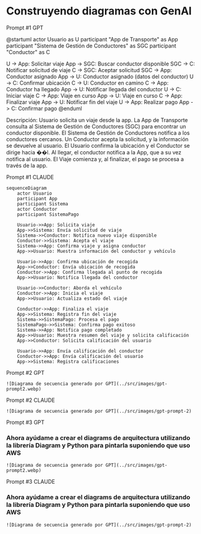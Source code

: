 # Construyendo diagramas con GenAI

Prompt #1 GPT

@startuml
actor Usuario as U
participant "App de Transporte" as App
participant "Sistema de Gestión de Conductores" as SGC
participant "Conductor" as C

U -> App: Solicitar viaje
App -> SGC: Buscar conductor disponible
SGC -> C: Notificar solicitud de viaje
C -> SGC: Aceptar solicitud
SGC -> App: Conductor asignado
App -> U: Conductor asignado (datos del conductor)
U -> C: Confirmar ubicación
C -> U: Conductor en camino
C -> App: Conductor ha llegado
App -> U: Notificar llegada del conductor
U -> C: Iniciar viaje
C -> App: Viaje en curso
App -> U: Viaje en curso
C -> App: Finalizar viaje
App -> U: Notificar fin del viaje
U -> App: Realizar pago
App -> C: Confirmar pago
@enduml


Descripción:
Usuario solicita un viaje desde la app.
La App de Transporte consulta al Sistema de Gestión de Conductores (SGC) para encontrar un conductor disponible.
El Sistema de Gestión de Conductores notifica a los conductores cercanos.
Un Conductor acepta la solicitud, y la información se devuelve al usuario.
El Usuario confirma la ubicación y el Conductor se dirige hacia ��l.
Al llegar, el conductor notifica a la App, que a su vez notifica al usuario.
El Viaje comienza y, al finalizar, el pago se procesa a través de la app.

Prompt #1 CLAUDE

```
sequenceDiagram
    actor Usuario
    participant App
    participant Sistema
    actor Conductor
    participant SistemaPago

    Usuario->>App: Solicita viaje
    App->>Sistema: Envía solicitud de viaje
    Sistema->>Conductor: Notifica nuevo viaje disponible
    Conductor->>Sistema: Acepta el viaje
    Sistema->>App: Confirma viaje y asigna conductor
    App->>Usuario: Muestra información del conductor y vehículo

    Usuario->>App: Confirma ubicación de recogida
    App->>Conductor: Envía ubicación de recogida
    Conductor->>App: Confirma llegada al punto de recogida
    App->>Usuario: Notifica llegada del conductor

    Usuario->>Conductor: Aborda el vehículo
    Conductor->>App: Inicia el viaje
    App->>Usuario: Actualiza estado del viaje

    Conductor->>App: Finaliza el viaje
    App->>Sistema: Registra fin del viaje
    Sistema->>SistemaPago: Procesa el pago
    SistemaPago->>Sistema: Confirma pago exitoso
    Sistema->>App: Notifica pago completado
    App->>Usuario: Muestra resumen del viaje y solicita calificación
    App->>Conductor: Solicita calificación del usuario

    Usuario->>App: Envía calificación del conductor
    Conductor->>App: Envía calificación del usuario
    App->>Sistema: Registra calificaciones

```

Prompt #2 GPT

```
![Diagrama de secuencia generado por GPT](../src/images/gpt-prompt2.webp)
```

Prompt #2 CLAUDE

```
![Diagrama de secuencia generado por GPT](../src/images/gpt-prompt-2)

```


Prompt #3 GPT

### Ahora ayúdame a crear el diagrams de arquitectura utilizando la librería Diagram y Python para pintarla suponiendo que uso AWS

```
![Diagrama de secuencia generado por GPT](../src/images/gpt-prompt2.webp)
```

Prompt #3 CLAUDE

### Ahora ayúdame a crear el diagrams de arquitectura utilizando la librería Diagram y Python para pintarla suponiendo que uso AWS
```
![Diagrama de secuencia generado por GPT](../src/images/gpt-prompt-2)
